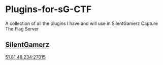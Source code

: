# Plugins-for-sG-CTF
A collection of all the plugins I have and will use in SilentGamerz Capture The Flag Server
## [SilentGamerz](https://www.silentgamerz.org/)
[51.81.48.234:27015](steam://connect/51.81.48.234:27015/)
